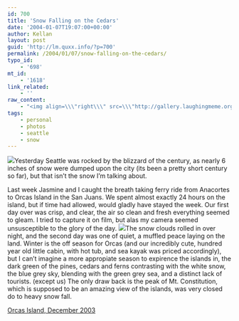 ```yaml
---
id: 700
title: 'Snow Falling on the Cedars'
date: '2004-01-07T19:07:00+00:00'
author: Kellan
layout: post
guid: 'http://lm.quxx.info/?p=700'
permalink: /2004/01/07/snow-falling-on-the-cedars/
typo_id:
    - '698'
mt_id:
    - '1618'
link_related:
    - ''
raw_content:
    - "<img align=\\\"right\\\" src=\\\"http://gallery.laughingmeme.org/albums/orcas2003/IMG_1047.thumb.jpg\\\" style=\\\"padding: 3px; border: 1px dotted #ccc; margin: 5px;\\\">\r\nYesterday Seattle was rocked by the blizzard of the century, as nearly 6 inches of snow were dumped upon the city (its been a pretty short century so far), but that isn\\'t the snow I\\'m talking about.\r\n\r\nLast week Jasmine and I caught the breath taking ferry ride from Anacortes to Orcas Island in the San Juans.  We spent almost exactly 24 hours on the island, but if time had allowed, would gladly have stayed the week.  Our first day over was crisp, and clear, the air so clean and fresh everything seemed to gleam.  I tried to capture it on film, but alas my camera seemed unsusceptible to the glory of the day.\r\n<img align=\\\"left\\\" src=\\\"http://gallery.laughingmeme.org/albums/orcas2003/IMG_0974_001.thumb.jpg\\\" style=\\\"padding: 3px; border: 1px dotted #ccc; margin: 5px;\\\">\r\nThe snow clouds rolled in over night, and the second day was one of quiet, a muffled peace laying on the land.  Winter is the off season for Orcas (and our incredibly cute, hundred year old little cabin, with hot tub, and sea kayak was priced accordingly), but I can\\'t imagine a more appropiate season to expirence the islands in, the dark green of the pines, cedars and ferns contrasting with the white snow, the blue grey sky, blending with the green grey sea, and a distinct lack of tourists. (except us)  The only draw back is the peak of Mt. Constitution, which is supposed to be an amazing view of the islands, was very closed do to heavy snow fall.\r\n\r\n<a href=\\\"http://gallery.laughingmeme.org/orcas2003\\\">Orcas Island, December 2003</a>"
tags:
    - personal
    - photos
    - seattle
    - snow
---
```


![](http://gallery.laughingmeme.org/albums/orcas2003/IMG_1047.thumb.jpg)Yesterday Seattle was rocked by the blizzard of the century, as nearly 6 inches of snow were dumped upon the city (its been a pretty short century so far), but that isn’t the snow I’m talking about.

Last week Jasmine and I caught the breath taking ferry ride from Anacortes to Orcas Island in the San Juans. We spent almost exactly 24 hours on the island, but if time had allowed, would gladly have stayed the week. Our first day over was crisp, and clear, the air so clean and fresh everything seemed to gleam. I tried to capture it on film, but alas my camera seemed unsusceptible to the glory of the day. ![](http://gallery.laughingmeme.org/albums/orcas2003/IMG_0974_001.thumb.jpg)The snow clouds rolled in over night, and the second day was one of quiet, a muffled peace laying on the land. Winter is the off season for Orcas (and our incredibly cute, hundred year old little cabin, with hot tub, and sea kayak was priced accordingly), but I can’t imagine a more appropiate season to expirence the islands in, the dark green of the pines, cedars and ferns contrasting with the white snow, the blue grey sky, blending with the green grey sea, and a distinct lack of tourists. (except us) The only draw back is the peak of Mt. Constitution, which is supposed to be an amazing view of the islands, was very closed do to heavy snow fall.

[Orcas Island, December 2003](http://gallery.laughingmeme.org/orcas2003)